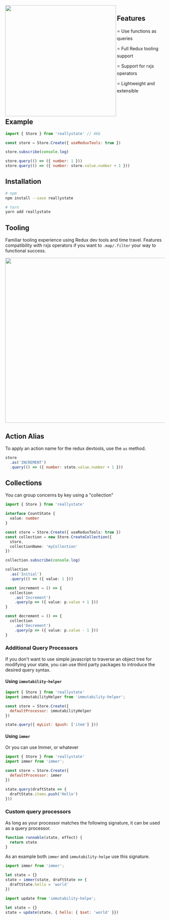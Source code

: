 <img align="left" width="350px" src="https://www.getfilecloud.com/blog/wp-content/uploads/2014/01/building-blocks.jpg">

## Features

⭐️ Use functions as queries

⭐️ Full Redux tooling support

⭐️ Support for rxjs operators

⭐️ Lightweight and extensible

<br><br>
 
## Example

```javascript
import { Store } from 'reallystate' // 4kb

const store = Store.Create({ useReduxTools: true })

store.subscribe(console.log)

store.query(() => ({ number: 1 }))
store.query(() => ({ number: store.value.number + 1 }))
```

## Installation

```bash
# npm
npm install --save reallystate

# Yarn
yarn add reallystate
```

## Tooling

Familiar tooling experience using Redux dev tools and time travel. 
Features compatibility with rxjs operators if you want to `.map/.filter` your way to functional success.

<img width="520px" src="https://cdn.davidalsh.com/github/reallystate.sample.gif">

## Action Alias

To apply an action name for the redux devtools, use the `as` method.

```javascript
store
  .as('INCREMENT')
  .query(() => ({ number: state.value.number + 1 }))
```

## Collections

You can group concerns by key using a "collection"

```typescript
import { Store } from 'reallystate'

interface CountState {
  value: number
}

const store = Store.Create({ useReduxTools: true })
const collection = new Store.CreateCollection({
  store,
  collectionName: 'myCollection'
})

collection.subscribe(console.log)

collection
  .as('Initial')
  .query(() => ({ value: 1 }))

const increment = () => {
  collection
    .as('Increment')
    .query(p => ({ value: p.value + 1 }))
}

const decrement = () => {
  collection
    .as('Decrement')
    .query(p => ({ value: p.value - 1 }))
}
```

### Additional Query Processors

If you don't want to use simple javascript to traverse an object tree for modifying your state, you can use third party packages to introduce the desired query syntax.

#### Using `immutability-helper`

```javascript
import { Store } from 'reallystate'
import immutabilityHelper from 'immutability-helper';

const store = Store.Create({
  defaultProcessor: immutabilityHelper
})

state.query({ myList: $push: ['item'] }))
```

#### Using `immer`
Or you can use Immer, or whatever

```javascript
import { Store } from 'reallystate'
import immer from 'immer';

const store = Store.Create({
  defaultProcessor: immer
})

state.query(draftState => {
  draftState.items.push('Hello')
}))
```

### Custom query processors

As long as your processor matches the following signature, it can be used as a query processor.

```javascript
function runnable(state, effect) {
  return state
}
```

As an example both `immer` and `immutability-helpe` use this signature.

```javascript
import immer from 'immer';

let state = {}
state = immer(state, draftState => {
  draftState.hello = 'world'
})
```

```javascript
import update from 'immutability-helpe';

let state = {}
state = update(state, { hello: { $set: 'world' }})
```